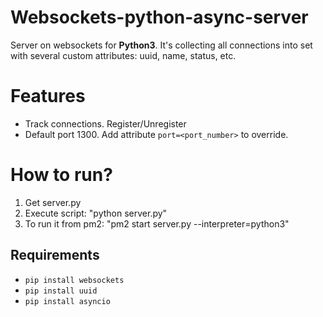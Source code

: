 # Websockets-python-async-server
Server on websockets for **Python3**. It's collecting all connections into set with several custom attributes: uuid, name, status, etc.

# Features
- Track connections. Register/Unregister
- Default port 1300. Add attribute `port=<port_number>` to override.


# How to run?
1. Get server.py
2. Execute script: "python server.py"
3. To run it from pm2: "pm2 start server.py --interpreter=python3"

## Requirements
- `pip install websockets`
- `pip install uuid`
- `pip install asyncio`